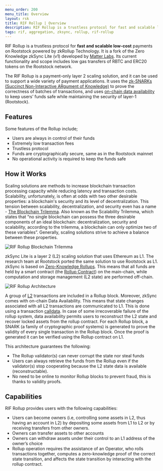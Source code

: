 ```yaml
---
menu_order: 200
menu_title: Overview
layout: rsk
title: RIF Rollup | Overview
description: RIF Rollup is a trustless protocol for fast and scalable low-cost payments on Rootstock powered by zkRollup Technology.
tags: rif, aggregation, zksync, rollup, rif-rollup
---
```


RIF Rollup is a trustless protocol for **fast and scalable low-cost** payments on Rootstock powered by zkRollup Technology.  It is a fork of the Zero Knowledge zkSync Lite (v1) developed by [Matter Labs](https://matter-labs.io/). Its current functionality and scope includes low gas transfers of RBTC and ERC20 tokens on the Rootstock network.

The RIF Rollup is a payment-only layer 2 scaling solution, and it can be used to support a wide variety of payment applications. It uses the [zk-SNARKs (Succinct Non-Interactive ARgument of Knowledge)](https://en.wikipedia.org/wiki/Non-interactive_zero-knowledge_proof) to prove the correctness of batches of transactions, and uses [on-chain data availability](/rif/rollup/glossary/) to keep users’ funds safe while maintaining the security of layer-1 (Rootstock).

## Features

Some features of the Rollup include;

* Users are always in control of their funds
* Extremely low transaction fees
* Trustless protocol 
* Funds are cryptographically secure, same as in the Rootstock mainnet
* No operational activity is required to keep the funds safe

## How it Works

Scaling solutions are methods to increase blockchain transaction processing capacity while reducing latency and transaction costs. Scalability, unfortunately, is often at odds with two other desirable properties: a blockchain's security and its level of decentralization. This tension between scalability, decentralization, and security even has a name - [The Blockchain Trilemma](https://www.ledger.com/academy/what-is-the-blockchain-trilemma). Also known as the Scalability Trilemma, which states that “no single blockchain can possess the three desirable components of an ideal blockchain: decentralization, security and scalability, according to the trilemma, a blockchain can only optimize two of these variables”. Generally, scaling solutions strive to achieve a balance between these properties. 

![RIF Rollup Blockchain Trilemma](/assets/img/rif-rollup/rif-rollup-how-it-works-trillemma.jpg)

zkSync Lite is a layer 2 (L2) scaling solution that uses Ethereum as L1. The research team at Rootstock ported the same solution to use Rootstock as L1. zkSync is based on [Zero-Knowledge Rollups](https://ethereum.org/en/developers/docs/scaling/layer-2-rollups/#zk-rollups). This means that all funds are held by a smart contract (the [Rollup Contract](https://github.com/rsksmart/ri-aggregation/blob/rsk_merge_master_Dec2021/contracts/contracts/ZkSync.sol)) on the main-chain, while computation and storage management (L2 state) are performed off-chain. 

![RIF Rollup Architecture](/assets/img/rif-rollup/rif-rollup-architecture.png)

A group of [L2](glossary) transactions are included in a Rollup block. Moreover, zkSync comes with on-chain Data Availability. This means that state changes associated with all L2 transactions are communicated to L1. This is done using a transaction [calldata](https://docs.soliditylang.org/en/latest/types.html?highlight=calldata#data-location). In case of some irrecoverable failure of the rollup system, data availability permits users to reconstruct the L2 state and recover locked assets from the rollup contract. For each Rollup block, a SNARK (a family of cryptographic proof systems) is generated to prove the validity of every single transaction in the Rollup block. Once the proof is generated it can be verified using the Rollup contract on L1. 

This architecture guarantees the following:
* The Rollup validator(s) can never corrupt the state nor steal funds
* Users can always retrieve the funds from the Rollup even if the validator(s) stop cooperating because the L2 state data is available (reconstructable).
* No need to be online to monitor Rollup blocks to prevent fraud, this is thanks to validity proofs.

## Capabilities

RIF Rollup provides users with the following capabilities:
* Users can become owners (i.e, controlling some assets in L2, thus having an account in L2) by depositing some assets from L1 to L2 or by receiving transfers from other owners.
* Owners can transfer assets to other accounts
* Owners can withdraw assets under their control to an L1 address of the owner’s choice
* Rollup operation requires the assistance of an Operator, who rolls transactions together, computes a zero-knowledge proof of the correct state transition, and affects the state transition by interacting with the rollup contract.